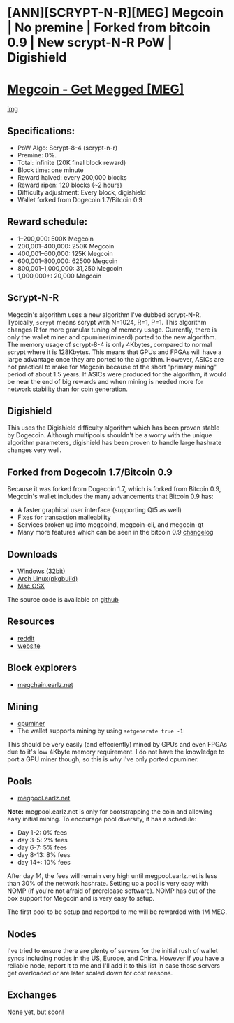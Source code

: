 # [ANN][SCRYPT-N-R][MEG] Megcoin | No premine | Forked from bitcoin 0.9 | New scrypt-N-R PoW | Digishield

# [Megcoin - Get Megged [MEG]](http://megcoin.com)

[img]()

## Specifications:

* PoW Algo: Scrypt-8-4 (scrypt-n-r)
* Premine: 0%.  
* Total: infinite (20K final block reward)
* Block time: one minute
* Reward halved: every 200,000 blocks
* Reward ripen: 120 blocks (~2 hours)
* Difficulty adjustment: Every block, digishield
* Wallet forked from Dogecoin 1.7/Bitcoin 0.9

## Reward schedule:

* 1–200,000: 500K Megcoin 
* 200,001–400,000: 250K Megcoin
* 400,001–600,000: 125K Megcoin
* 600,001–800,000: 62500 Megcoin
* 800,001–1,000,000: 31,250 Megcoin
* 1,000,000+: 20,000 Megcoin

## Scrypt-N-R

Megcoin's algorithm uses a new algorithm I've dubbed scrypt-N-R. Typically, `scrypt` means scrypt with N=1024, R=1, P=1. This algorithm changes R for more granular tuning of memory usage. Currently, there is only the wallet miner and cpuminer(minerd) ported to the new algorithm. The memory usage of scrypt-8-4 is only 4Kbytes, compared to normal scrypt where it is 128Kbytes. This means that GPUs and FPGAs will have a large advantage once they are ported to the algorithm. However, ASICs are not practical to make for Megcoin because of the short "primary mining" period of about 1.5 years. If ASICs were produced for the algorithm, it would be near the end of big rewards and when mining is needed more for network stability than for coin generation. 

## Digishield

This uses the Digishield difficulty algorithm which has been proven stable by Dogecoin. Although multipools shouldn't be a worry with the unique algorithm parameters, digishield has been proven to handle large hashrate changes very well. 

## Forked from Dogecoin 1.7/Bitcoin 0.9

Because it was forked from Dogecoin 1.7, which is forked from Bitcoin 0.9, Megcoin's wallet includes the many advancements that Bitcoin 0.9 has:

* A faster graphical user interface (supporting Qt5 as well)
* Fixes for transaction malleability
* Services broken up into megcoind, megcoin-cli, and megcoin-qt
* Many more features which can be seen in the bitcoin 0.9 [changelog](https://bitcoin.org/bin/0.9.0/README.txt)

## Downloads

* [Windows (32bit)](http://megcoin.com/wallet1.7/windows)
* [Arch Linux(pkgbuild)](http://megcoin.com/wallet1.7/ff)
* [Mac OSX](http://megcoin.com/wallet1.7/windows)

The source code is available on [github](https://github.com/Megcoin/megcoin)

## Resources

* [reddit](http://www.reddit.com/r/megcoin)
* [website](http://megcoin.com)

## Block explorers

* [megchain.earlz.net](http://megchain.earlz.net)

## Mining

* [cpuminer](https://bitbucket.org/earlz/megcpuminer)
* The wallet supports mining by using `setgenerate true -1`

This should be very easily (and effeciently) mined by GPUs and even FPGAs due to it's low 4Kbyte memory requirement. I do not have the knowledge to port a GPU miner though, so this is why I've only ported cpuminer.

## Pools

* [megpool.earlz.net](http://megpool.earlz.net)

**Note:** megpool.earlz.net is only for bootstrapping the coin and allowing easy initial mining. To encourage pool diversity, it has a schedule:

* Day 1-2: 0% fees
* day 3-5: 2% fees
* day 6-7: 5% fees
* day 8-13: 8% fees
* day  14+: 10% fees 

After day 14, the fees will remain very high until megpool.earlz.net is less than 30% of the network hashrate. 
Setting up a pool is very easy with NOMP (if you're not afraid of prerelease software). NOMP has out of the box support for Megcoin and is very easy to setup. 

The first pool to be setup and reported to me will be rewarded with 1M MEG.

## Nodes

I've tried to ensure there are plenty of servers for the initial rush of wallet syncs including nodes in the US, Europe, and China. However if you have a reliable node, report it to me and I'll add it to this list in case those servers get overloaded or are later scaled down for cost reasons. 

## Exchanges

None yet, but soon! 
